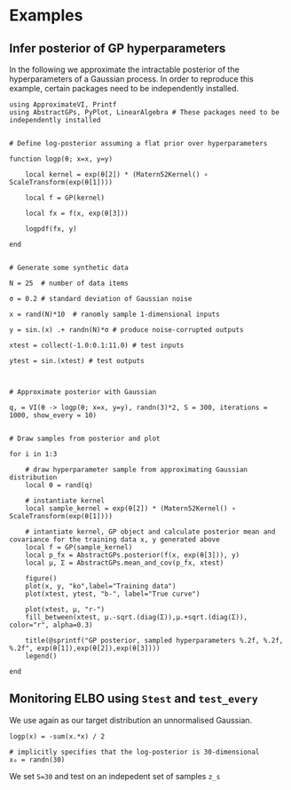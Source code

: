 # Examples

## Infer posterior of GP hyperparameters

In the following we approximate the intractable posterior of the hyperparameters of a Gaussian process. In order to reproduce this example, certain packages need to be independently installed.


```
using ApproximateVI, Printf
using AbstractGPs, PyPlot, LinearAlgebra # These packages need to be independently installed


# Define log-posterior assuming a flat prior over hyperparameters

function logp(θ; x=x, y=y)

    local kernel = exp(θ[2]) * (Matern52Kernel() ∘ ScaleTransform(exp(θ[1])))

    local f = GP(kernel)

    local fx = f(x, exp(θ[3]))

    logpdf(fx, y)

end


# Generate some synthetic data

N = 25  # number of data items

σ = 0.2 # standard deviation of Gaussian noise

x = rand(N)*10  # ranomly sample 1-dimensional inputs

y = sin.(x) .+ randn(N)*σ # produce noise-corrupted outputs

xtest = collect(-1.0:0.1:11.0) # test inputs

ytest = sin.(xtest) # test outputs



# Approximate posterior with Gaussian

q, = VI(θ -> logp(θ; x=x, y=y), randn(3)*2, S = 300, iterations = 1000, show_every = 10)


# Draw samples from posterior and plot

for i in 1:3

    # draw hyperparameter sample from approximating Gaussian distribution
    local θ = rand(q)

    # instantiate kernel
    local sample_kernel = exp(θ[2]) * (Matern52Kernel() ∘ ScaleTransform(exp(θ[1])))

    # intantiate kernel, GP object and calculate posterior mean and covariance for the training data x, y generated above
    local f = GP(sample_kernel)
    local p_fx = AbstractGPs.posterior(f(x, exp(θ[3])), y)
    local μ, Σ = AbstractGPs.mean_and_cov(p_fx, xtest)

    figure()
    plot(x, y, "ko",label="Training data")
    plot(xtest, ytest, "b-", label="True curve")

    plot(xtest, μ, "r-")
    fill_between(xtest, μ.-sqrt.(diag(Σ)),μ.+sqrt.(diag(Σ)), color="r", alpha=0.3)

    title(@sprintf("GP posterior, sampled hyperparameters %.2f, %.2f, %.2f", exp(θ[1]),exp(θ[2]),exp(θ[3])))
    legend()

end
```


## Monitoring ELBO using `Stest` and `test_every`

We use again as our target distribution an unnormalised Gaussian.
```
logp(x) = -sum(x.*x) / 2

# implicitly specifies that the log-posterior is 30-dimensional
x₀ = randn(30)
```

We set `S=30` and test on an indepedent set of samples ``z_s``